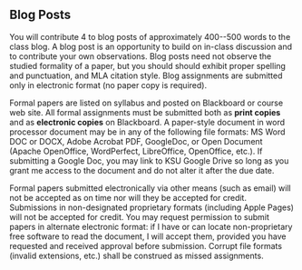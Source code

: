 ﻿
## Blog Posts

You will contribute 4 to blog posts of approximately 400--500 words to the class blog. A blog post is an opportunity to build on in-class discussion and to contribute your own observations. Blog posts need not observe the studied formality of a paper, but you should should exhibit proper spelling and punctuation, and MLA citation style. Blog assignments are submitted only in electronic format (no paper copy is required).

Formal papers are listed on syllabus and posted on Blackboard or course web site. All formal assignments must be submitted both as **print copies** and as **electronic copies** on Blackboard. A paper-style document in word processor document may be in any of the following file formats: MS Word DOC or DOCX, Adobe Acrobat PDF, GoogleDoc, or Open Document (Apache OpenOffice, WordPerfect, LibreOffice, OpenOffice, etc.). If submitting a Google Doc, you may link to KSU Google Drive so long as you grant me access to the document and do not alter it after the due date. 

Formal papers submitted electronically via other means (such as email) will not be accepted as on time nor will they be accepted for credit. Submissions in non-designated proprietary formats (including Apple Pages) will not be accepted for credit. You may request permission to submit papers in alternate electronic format: if I have or can locate non-proprietary free software to read the document, I will accept them, provided you have requested and received approval before submission. Corrupt file formats (invalid extensions, etc.) shall be construed as missed assignments. 



